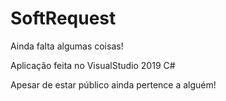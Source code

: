 # SoftRequest
Ainda falta algumas coisas!

Aplicação feita no VisualStudio 2019 C#

Apesar de estar público ainda pertence a alguém!
